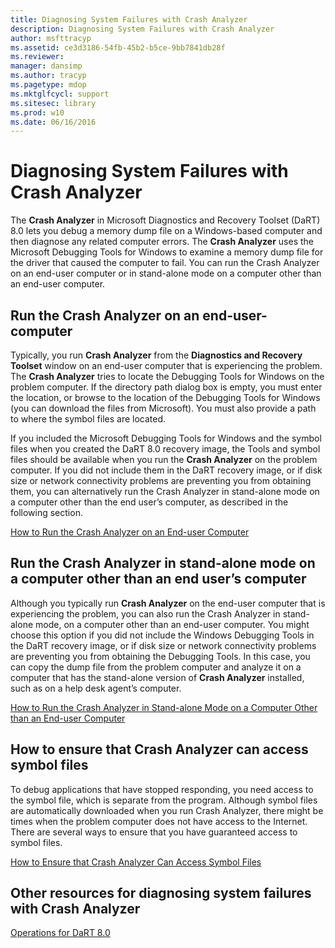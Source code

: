 ```yaml
---
title: Diagnosing System Failures with Crash Analyzer
description: Diagnosing System Failures with Crash Analyzer
author: msfttracyp
ms.assetid: ce3d3186-54fb-45b2-b5ce-9bb7841db28f
ms.reviewer: 
manager: dansimp
ms.author: tracyp
ms.pagetype: mdop
ms.mktglfcycl: support
ms.sitesec: library
ms.prod: w10
ms.date: 06/16/2016
---
```



# Diagnosing System Failures with Crash Analyzer


The **Crash Analyzer** in Microsoft Diagnostics and Recovery Toolset (DaRT) 8.0 lets you debug a memory dump file on a Windows-based computer and then diagnose any related computer errors. The **Crash Analyzer** uses the Microsoft Debugging Tools for Windows to examine a memory dump file for the driver that caused the computer to fail. You can run the Crash Analyzer on an end-user computer or in stand-alone mode on a computer other than an end-user computer.

## Run the Crash Analyzer on an end-user-computer


Typically, you run **Crash Analyzer** from the **Diagnostics and Recovery Toolset** window on an end-user computer that is experiencing the problem. The **Crash Analyzer** tries to locate the Debugging Tools for Windows on the problem computer. If the directory path dialog box is empty, you must enter the location, or browse to the location of the Debugging Tools for Windows (you can download the files from Microsoft). You must also provide a path to where the symbol files are located.

If you included the Microsoft Debugging Tools for Windows and the symbol files when you created the DaRT 8.0 recovery image, the Tools and symbol files should be available when you run the **Crash Analyzer** on the problem computer. If you did not include them in the DaRT recovery image, or if disk size or network connectivity problems are preventing you from obtaining them, you can alternatively run the Crash Analyzer in stand-alone mode on a computer other than the end user’s computer, as described in the following section.

[How to Run the Crash Analyzer on an End-user Computer](how-to-run-the-crash-analyzer-on-an-end-user-computer-dart-8.md)

## <a href="" id="run-the-crash-analyzer-in-stand-alone-mode-on-a-computer-other-than-an-end-user-s-computer"></a>Run the Crash Analyzer in stand-alone mode on a computer other than an end user’s computer


Although you typically run **Crash Analyzer** on the end-user computer that is experiencing the problem, you can also run the Crash Analyzer in stand-alone mode, on a computer other than an end-user computer. You might choose this option if you did not include the Windows Debugging Tools in the DaRT recovery image, or if disk size or network connectivity problems are preventing you from obtaining the Debugging Tools. In this case, you can copy the dump file from the problem computer and analyze it on a computer that has the stand-alone version of **Crash Analyzer** installed, such as on a help desk agent’s computer.

[How to Run the Crash Analyzer in Stand-alone Mode on a Computer Other than an End-user Computer](how-to-run-the-crash-analyzer-in-stand-alone-mode-on-a-computer-other-than-an-end-user-computer-dart-8.md)

## How to ensure that Crash Analyzer can access symbol files


To debug applications that have stopped responding, you need access to the symbol file, which is separate from the program. Although symbol files are automatically downloaded when you run Crash Analyzer, there might be times when the problem computer does not have access to the Internet. There are several ways to ensure that you have guaranteed access to symbol files.

[How to Ensure that Crash Analyzer Can Access Symbol Files](how-to-ensure-that-crash-analyzer-can-access-symbol-files.md)

## Other resources for diagnosing system failures with Crash Analyzer


[Operations for DaRT 8.0](operations-for-dart-80-dart-8.md)

 

 





